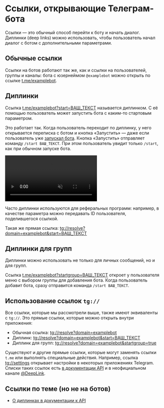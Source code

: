 # Ссылки, открывающие Телеграм-бота

Ссылки — это обычный способ перейти к боту и начать диалог.
Диплинки (deep links) можно использовать, чтобы пользователь начал диалог с ботом с дополнительными параметрами.

## Обычные ссылки

Ссылки на ботов работают так же, как и ссылки на пользователей, группы и каналы:
бота с юзернеймом `@examplebot` можно открыть по ссылке [t.me/examplebot](https://t.me/examplebot).

## Диплинки

Ссылка [t.me/examplebot?start=ВАШ_ТЕКСТ](https://t.me/examplebot?start=ВАШ_ТЕКСТ) называется диплинком. С её помощью
пользователь может запустить бота с каким-то стартовым параметром.

Это работает так. Когда пользователь переходит по диплинку, у него открывается переписка с ботом и кнопка «Запустить» —
даже если пользователь уже [запускал бота](../chats/pm). Кнопка «Запустить» отправляет команду `/start ВАШ_ТЕКСТ`.
При этом пользователь увидит только `/start`, как при обычном запуске бота.

<video controls loop muted preload="auto">
<source src="/pictures/ru/start.webm" type="video/mp4">
</video>

Часто диплинки используются для реферальных программ: например, в качестве параметра можно передавать ID пользователя,
поделившегося ссылкой.

Такая же прямая ссылка: [tg://resolve?domain=examplebot&start=ВАШ_ТЕКСТ](tg://resolve?domain=examplebot&start=ВАШ_ТЕКСТ)

## Диплинки для групп

Диплинки можно использовать не только для личных сообщений, но и для групп.

Ссылка [t.me/examplebot?startgroup=ВАШ_ТЕКСТ](https://t.me/examplebot?startgroup=ВАШ_ТЕКСТ) откроет у пользователя меню
с выбором группы для добавления бота. Когда пользователь добавит бота, сразу отправится команда `/start ВАШ_ТЕКСТ`.

## Использование ссылок `tg://`

Все ссылки, которые мы рассмотрели выше, также имеют эквиваленты с `tg://`. 
Это прямые ссылки, которые можно открыть внутри приложения:

- Обычная ссылка: [tg://resolve?domain=examplebot](tg://resolve?domain=examplebot)
- Диплинк: [tg://resolve?domain=examplebot&start=ВАШ_ТЕКСТ](tg://resolve?domain=examplebot&start=ВАШ_ТЕКСТ)
- Диплинк для групп: [tg://resolve?domain=examplebot&startgroup=true](tg://resolve?domain=examplebot&startgroup=true)

Существуют и другие прямые ссылки, которые могут заменять ссылки `t.me` или выполнять специальные действия.
Например, ссылка [tg://settings](tg://settings) открывает настройки в некоторых приложениях Telegram.
Списки таких ссылок есть [в документации API](https://core.telegram.org/api/links) и
в неофициальном канале [@DeepLink](https://t.me/deeplink).

## Ссылки по теме (но не на ботов)

- [О диплинках в документации к API](https://core.telegram.org/bots/features#deep-linking)
